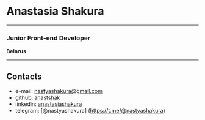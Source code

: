 # Anastasia Shakura
***
### Junior Front-end Developer
**Belarus** 
***
## Contacts
- e-mail: [nastyashakura@gmail.com](nastyashakura@gmail.com)
- github: [anastshak](https://github.com/anastshak)
- linkedin: [anastasiashakura](https://www.linkedin.com/in/anastasiashakura/)
- telegram: [@nastyashakura] (https://t.me/@nastyashakura)
